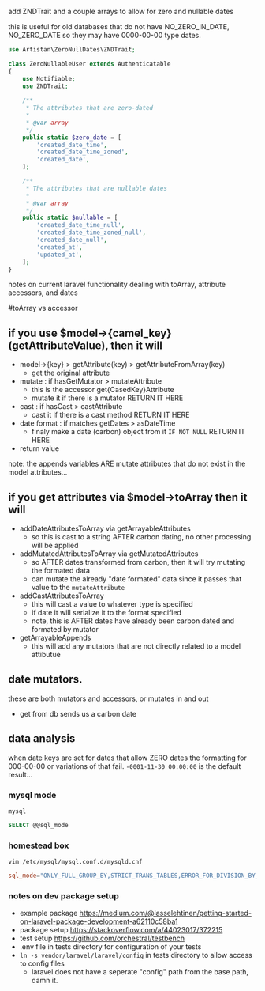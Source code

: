 


add ZNDTrait and a couple arrays to allow for zero and nullable dates

this is useful for old databases that do not have NO_ZERO_IN_DATE, NO_ZERO_DATE
so they may have 0000-00-00 type dates.

```php
use Artistan\ZeroNullDates\ZNDTrait;

class ZeroNullableUser extends Authenticatable
{
    use Notifiable;
    use ZNDTrait;  
    
    /**
     * The attributes that are zero-dated
     *
     * @var array
     */
    public static $zero_date = [
        'created_date_time',
        'created_date_time_zoned',
        'created_date',
    ];

    /**
     * The attributes that are nullable dates
     *
     * @var array
     */
    public static $nullable = [
        'created_date_time_null',
        'created_date_time_zoned_null',
        'created_date_null',
        'created_at',
        'updated_at',
    ];
}
```





notes on current laravel functionality dealing with toArray, attribute accessors, and dates

#toArray vs accessor

## if you use $model->{camel_key} (getAttributeValue), then it will
- model->{key} > getAttribute(key) > getAttributeFromArray(key)
    - get the original attribute
- mutate : if hasGetMutator > mutateAttribute
    - this is the accessor get{CasedKey}Attribute
    - mutate it if there is a mutator RETURN IT HERE
- cast : if hasCast > castAttribute
    - cast it if there is a cast method RETURN IT HERE
- date format : if matches getDates > asDateTime
    - finaly make a date (carbon) object from it `IF NOT NULL` RETURN IT HERE
- return value
 
note: the appends variables ARE mutate attributes that do not exist in the model attributes...

## if you get attributes via $model->toArray then it will
- addDateAttributesToArray via getArrayableAttributes
    - so this is cast to a string AFTER carbon dating, no other processing will be applied
- addMutatedAttributesToArray via getMutatedAttributes
    - so AFTER dates transformed from carbon, then it will try mutating the formated data
    - can mutate the already "date formated" data since it passes that value to the `mutateAttribute`
- addCastAttributesToArray
    - this will cast a value to whatever type is specified
    - if date it will serialize it to the format specified
    - note, this is AFTER dates have already been carbon dated and formated by mutator
- getArrayableAppends
    - this will add any mutators that are not directly related to a model attibutue

## date mutators.

these are both mutators and accessors, or mutates in and out

- get from db sends us a carbon date

## data analysis

when date keys are set for dates that allow ZERO dates the formatting for 000-00-00 or variations of that fail.
`-0001-11-30 00:00:00` is the default result...

### mysql mode
`mysql`
```sql
SELECT @@sql_mode
```

### homestead box
`vim /etc/mysql/mysql.conf.d/mysqld.cnf`
```conf
sql_mode="ONLY_FULL_GROUP_BY,STRICT_TRANS_TABLES,ERROR_FOR_DIVISION_BY_ZERO,NO_AUTO_CREATE_USER,NO_ENGINE_SUBSTITUTION"
```



### notes on dev package setup 

- example package
https://medium.com/@lasselehtinen/getting-started-on-laravel-package-development-a62110c58ba1
- package setup
https://stackoverflow.com/a/44023017/372215
- test setup
https://github.com/orchestral/testbench
- .env file in tests directory for configuration of your tests
- `ln -s vendor/laravel/laravel/config` in tests directory to allow access to config files
    - laravel does not have a seperate "config" path from the base path, damn it.
